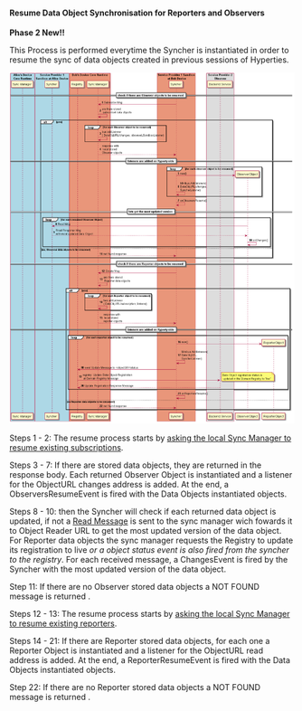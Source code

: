 #### Resume Data Object Synchronisation for Reporters and Observers

**Phase 2 New!!**

This Process is performed everytime the Syncher is instantiated in order to resume the sync of data objects created in previous sessions of Hyperties.

![Figure Resume a Sync Data Object](data-object-resume.png)

Steps 1 - 2: The resume process starts by [asking the local Sync Manager to resume existing subscriptions](https://github.com/reTHINK-project/specs/blob/master/messages/data-sync-messages.md#resume-subscriptions-for-the-same-hyperty-url).

Steps 3 - 7: If there are stored data objects, they are returned in the response body. Each returned Observer Object is instantiated and a listener for the ObjectURL changes address is added. At the end, a ObserversResumeEvent is fired with the Data Objects instantiated objects.

Steps 8 - 10: then the Syncher will check if each returned data object is updated, if not a [Read Message](https://github.com/reTHINK-project/specs/blob/master/messages/data-sync-messages.md#data-object-read) is sent to the sync manager wich fowards it to Object Reader URL to get the most updated version of the data object. For Reporter data objects the sync manager requests the Registry to update its registration to live *or a object status event is also fired from the syncher to the registry*. For each received message, a ChangesEvent is fired by the Syncher with the most updated version of the data object.

Step 11: If there are no Observer stored data objects a NOT FOUND message is returned .

Steps 12 - 13: The resume process starts by [asking the local Sync Manager to resume existing reporters](https://github.com/reTHINK-project/specs/blob/master/messages/data-sync-messages.md#hyperty-reporter-data-object-resume).

Steps 14 - 21: If there are Reporter stored data objects, for each one a Reporter Object is instantiated and a listener for the ObjectURL read address is added. At the end, a ReporterResumeEvent is fired with the Data Objects instantiated objects.

Step 22: If there are no Reporter stored data objects a NOT FOUND message is returned .
